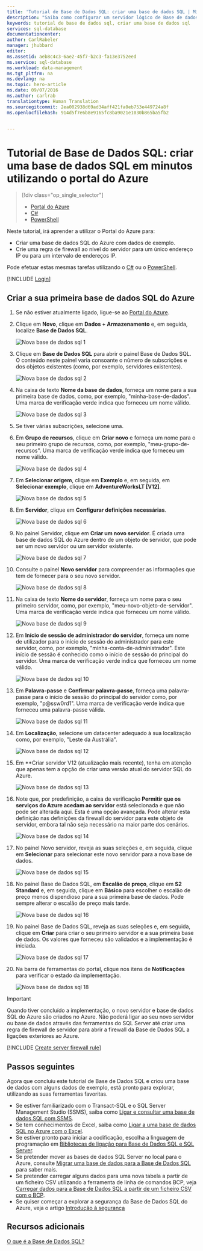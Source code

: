 ```yaml
---
title: 'Tutorial de Base de Dados SQL: criar uma base de dados SQL | Microsoft Docs'
description: "Saiba como configurar um servidor lógico de Base de dados SQL, uma regra de firewall do servidor, uma base de dados SQL e dados de exemplo. Além disso, saiba como ligar-se com ferramentas de cliente, configurar utilizadores e como configurar uma regra de firewall de base de dados."
keywords: tutorial de base de dados sql, criar uma base de dados sql
services: sql-database
documentationcenter: 
author: CarlRabeler
manager: jhubbard
editor: 
ms.assetid: aeb8c4c3-6ae2-45f7-b2c3-fa13e3752eed
ms.service: sql-database
ms.workload: data-management
ms.tgt_pltfrm: na
ms.devlang: na
ms.topic: hero-article
ms.date: 09/07/2016
ms.author: carlrab
translationtype: Human Translation
ms.sourcegitcommit: 2ea002938d69ad34aff421fa0eb753e449724a8f
ms.openlocfilehash: 914d5f7e6b8e9165fc8ba9021e1030b865ba5fb2


---
```

# <a name="sql-database-tutorial-create-a-sql-database-in-minutes-by-using-the-azure-portal"></a>Tutorial de Base de Dados SQL: criar uma base de dados SQL em minutos utilizando o portal do Azure
> [!div class="op_single_selector"]
> * [Portal do Azure](sql-database-get-started.md)
> * [C#](sql-database-get-started-csharp.md)
> * [PowerShell](sql-database-get-started-powershell.md)
> 
> 

Neste tutorial, irá aprender a utilizar o Portal do Azure para:

* Criar uma base de dados SQL do Azure com dados de exemplo.
* Crie uma regra de firewall ao nível do servidor para um único endereço IP ou para um intervalo de endereços IP.

Pode efetuar estas mesmas tarefas utilizando o [C#](sql-database-get-started-csharp.md) ou o [PowerShell](sql-database-get-started-powershell.md).

[!INCLUDE [Login](../../includes/azure-getting-started-portal-login.md)]

<a name="create-logical-server-bk"></a>

## <a name="create-your-first-azure-sql-database"></a>Criar a sua primeira base de dados SQL do Azure
1. Se não estiver atualmente ligado, ligue-se ao [Portal do Azure](http://portal.azure.com).
2. Clique em **Novo**, clique em **Dados + Armazenamento** e, em seguida, localize **Base de Dados SQL**.
   
    ![Nova base de dados sql 1](./media/sql-database-get-started/sql-database-new-database-1.png)
3. Clique em **Base de Dados SQL** para abrir o painel Base de Dados SQL. O conteúdo neste painel varia consoante o número de subscrições e dos objetos existentes (como, por exemplo, servidores existentes).
   
    ![Nova base de dados sql 2](./media/sql-database-get-started/sql-database-new-database-2.png)
4. Na caixa de texto **Nome da base de dados**, forneça um nome para a sua primeira base de dados, como, por exemplo, "minha-base-de-dados". Uma marca de verificação verde indica que forneceu um nome válido.
   
    ![Nova base de dados sql 3](./media/sql-database-get-started/sql-database-new-database-3.png)
5. Se tiver várias subscrições, selecione uma.
6. Em **Grupo de recursos**, clique em **Criar novo** e forneça um nome para o seu primeiro grupo de recursos, como, por exemplo, "meu-grupo-de-recursos". Uma marca de verificação verde indica que forneceu um nome válido.
   
    ![Nova base de dados sql 4](./media/sql-database-get-started/sql-database-new-database-4.png)
7. Em **Selecionar origem**, clique em **Exemplo** e, em seguida, em **Selecionar exemplo**, clique em **AdventureWorksLT [V12]**.
   
    ![Nova base de dados sql 5](./media/sql-database-get-started/sql-database-new-database-5.png)
8. Em **Servidor**, clique em **Configurar definições necessárias**.
   
    ![Nova base de dados sql 6](./media/sql-database-get-started/sql-database-new-database-6.png)
9. No painel Servidor, clique em **Criar um novo servidor**. É criada uma base de dados SQL do Azure dentro de um objeto de servidor, que pode ser um novo servidor ou um servidor existente.
   
    ![Nova base de dados sql 7](./media/sql-database-get-started/sql-database-new-database-7.png)
10. Consulte o painel **Novo servidor** para compreender as informações que tem de fornecer para o seu novo servidor.
    
    ![Nova base de dados sql 8](./media/sql-database-get-started/sql-database-new-database-8.png)
11. Na caixa de texto **Nome do servidor**, forneça um nome para o seu primeiro servidor, como, por exemplo, "meu-novo-objeto-de-servidor". Uma marca de verificação verde indica que forneceu um nome válido.
    
    ![Nova base de dados sql 9](./media/sql-database-get-started/sql-database-new-database-9.png)
12. Em **Início de sessão de administrador do servidor**, forneça um nome de utilizador para o início de sessão do administrador para este servidor, como, por exemplo, "minha-conta-de-administrador". Este início de sessão é conhecido como o início de sessão do principal do servidor. Uma marca de verificação verde indica que forneceu um nome válido.
    
    ![Nova base de dados sql 10](./media/sql-database-get-started/sql-database-new-database-10.png)
13. Em **Palavra-passe** e **Confirmar palavra-passe**, forneça uma palavra-passe para o início de sessão do principal do servidor como, por exemplo, "p@ssw0rd1". Uma marca de verificação verde indica que forneceu uma palavra-passe válida.
    
    ![Nova base de dados sql 11](./media/sql-database-get-started/sql-database-new-database-11.png)
14. Em **Localização**, selecione um datacenter adequado à sua localização como, por exemplo, "Leste da Austrália".
    
    ![Nova base de dados sql 12](./media/sql-database-get-started/sql-database-new-database-12.png)
15. Em **Criar servidor V12 (atualização mais recente), tenha em atenção que apenas tem a opção de criar uma versão atual do servidor SQL do Azure.
    
    ![Nova base de dados sql 13](./media/sql-database-get-started/sql-database-new-database-13.png)
16. Note que, por predefinição, a caixa de verificação **Permitir que os serviços do Azure acedam ao servidor** está selecionada e que não pode ser alterada aqui. Esta é uma opção avançada. Pode alterar esta definição nas definições da firewall do servidor para este objeto de servidor, embora tal não seja necessário na maior parte dos cenários.
    
    ![Nova base de dados sql 14](./media/sql-database-get-started/sql-database-new-database-14.png)
17. No painel Novo servidor, reveja as suas seleções e, em seguida, clique em **Selecionar** para selecionar este novo servidor para a nova base de dados.
    
    ![Nova base de dados sql 15](./media/sql-database-get-started/sql-database-new-database-15.png)
18. No painel Base de Dados SQL, em **Escalão de preço**, clique em **S2 Standard** e, em seguida, clique em **Básico** para escolher o escalão de preço menos dispendioso para a sua primeira base de dados. Pode sempre alterar o escalão de preço mais tarde.
    
    ![Nova base de dados sql 16](./media/sql-database-get-started/sql-database-new-database-16.png)
19. No painel Base de Dados SQL, reveja as suas seleções e, em seguida, clique em **Criar** para criar o seu primeiro servidor e a sua primeira base de dados. Os valores que forneceu são validados e a implementação é iniciada.
    
    ![Nova base de dados sql 17](./media/sql-database-get-started/sql-database-new-database-17.png)
20. Na barra de ferramentas do portal, clique nos itens de **Notificações** para verificar o estado da implementação.
    
    ![Nova base de dados sql 18](./media/sql-database-get-started/sql-database-new-database-18.png)

> [!IMPORTANT]
> Quando tiver concluído a implementação, o novo servidor e base de dados SQL do Azure são criados no Azure. Não poderá ligar ao seu novo servidor ou base de dados através das ferramentas do SQL Server até criar uma regra de firewall de servidor para abrir a firewall da Base de Dados SQL a ligações exteriores ao Azure.
> 
> 

[!INCLUDE [Create server firewall rule](../../includes/sql-database-create-new-server-firewall-portal.md)]

## <a name="next-steps"></a>Passos seguintes
Agora que concluiu este tutorial de Base de Dados SQL e criou uma base de dados com alguns dados de exemplo, está pronto para explorar, utilizando as suas ferramentas favoritas.

* Se estiver familiarizado com o Transact-SQL e o SQL Server Management Studio (SSMS), saiba como [Ligar e consultar uma base de dados SQL com SSMS](sql-database-connect-query-ssms.md).
* Se tem conhecimentos de Excel, saiba como [Ligar a uma base de dados SQL no Azure com o Excel](sql-database-connect-excel.md).
* Se estiver pronto para iniciar a codificação, escolha a linguagem de programação em [Bibliotecas de ligação para Base de Dados SQL e SQL Server](sql-database-libraries.md).
* Se pretender mover as bases de dados SQL Server no local para o Azure, consulte [Migrar uma base de dados para a Base de Dados SQL](sql-database-cloud-migrate.md) para saber mais.
* Se pretender carregar alguns dados para uma nova tabela a partir de um ficheiro CSV utilizando a ferramenta de linha de comandos BCP, veja [Carregar dados para a Base de Dados SQL a partir de um ficheiro CSV com o BCP](sql-database-load-from-csv-with-bcp.md).
* Se quiser começar a explorar a segurança da Base de Dados SQL do Azure, veja o artigo [Introdução à segurança](sql-database-get-started-security.md)

## <a name="additional-resources"></a>Recursos adicionais
[O que é a Base de Dados SQL?](sql-database-technical-overview.md)




<!--HONumber=Nov16_HO2-->


